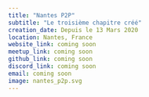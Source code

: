 ```yaml
---
title: "Nantes P2P"
subtitle: "Le troisième chapitre créé"
creation_date: Depuis le 13 Mars 2020
location: Nantes, France
website_link: coming soon
meetup_link: coming soon
github_link: coming soon
discord_link: coming soon
email: coming soon
image: nantes_p2p.svg
---
```


